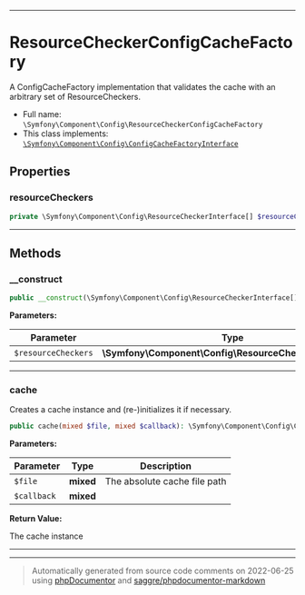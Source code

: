 ***

# ResourceCheckerConfigCacheFactory

A ConfigCacheFactory implementation that validates the
cache with an arbitrary set of ResourceCheckers.



* Full name: `\Symfony\Component\Config\ResourceCheckerConfigCacheFactory`
* This class implements:
[`\Symfony\Component\Config\ConfigCacheFactoryInterface`](./ConfigCacheFactoryInterface.md)



## Properties


### resourceCheckers



```php
private \Symfony\Component\Config\ResourceCheckerInterface[] $resourceCheckers
```






***

## Methods


### __construct



```php
public __construct(\Symfony\Component\Config\ResourceCheckerInterface[] $resourceCheckers = array()): mixed
```








**Parameters:**

| Parameter | Type | Description |
|-----------|------|-------------|
| `$resourceCheckers` | **\Symfony\Component\Config\ResourceCheckerInterface[]** |  |




***

### cache

Creates a cache instance and (re-)initializes it if necessary.

```php
public cache(mixed $file, mixed $callback): \Symfony\Component\Config\ConfigCacheInterface
```








**Parameters:**

| Parameter | Type | Description |
|-----------|------|-------------|
| `$file` | **mixed** | The absolute cache file path |
| `$callback` | **mixed** |  |


**Return Value:**

The cache instance



***


***
> Automatically generated from source code comments on 2022-06-25 using [phpDocumentor](http://www.phpdoc.org/) and [saggre/phpdocumentor-markdown](https://github.com/Saggre/phpDocumentor-markdown)
